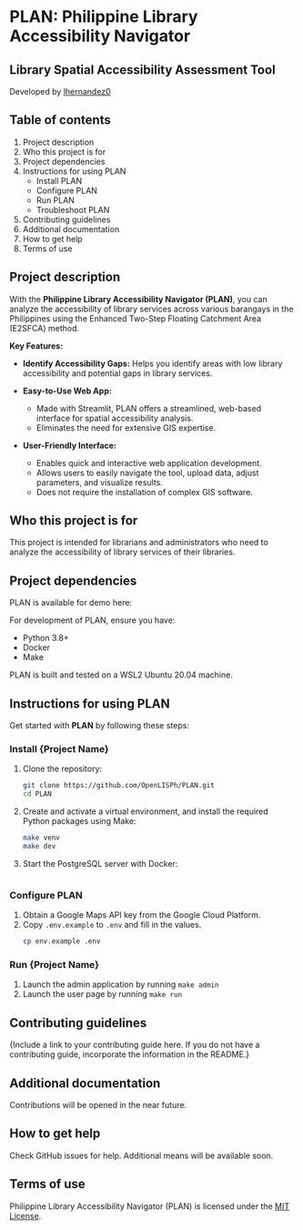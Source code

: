 # PLAN: Philippine Library Accessibility Navigator

## Library Spatial Accessibility Assessment Tool
Developed by [lhernandez0](https://github.com/lhernandez0)


## Table of contents
1. Project description
2. Who this project is for
3. Project dependencies
4. Instructions for using PLAN
   - Install PLAN
   - Configure PLAN
   - Run PLAN
   - Troubleshoot PLAN
5. Contributing guidelines
6. Additional documentation
7. How to get help
8. Terms of use


## Project description
With the **Philippine Library Accessibility Navigator (PLAN)**, you can analyze the accessibility of library services across various barangays in the Philippines using the Enhanced Two-Step Floating Catchment Area (E2SFCA) method.

**Key Features:**

- **Identify Accessibility Gaps:** Helps you identify areas with low library accessibility and potential gaps in library services.
  
- **Easy-to-Use Web App:**
  - Made with Streamlit, PLAN offers a streamlined, web-based interface for spatial accessibility analysis.
  - Eliminates the need for extensive GIS expertise.

- **User-Friendly Interface:**
  - Enables quick and interactive web application development.
  - Allows users to easily navigate the tool, upload data, adjust parameters, and visualize results.
  - Does not require the installation of complex GIS software.



## Who this project is for
This project is intended for librarians and administrators who need to analyze the accessibility of library services of their libraries.


## Project dependencies
PLAN is available for demo here:

For development of PLAN, ensure you have:
* Python 3.8+
* Docker
* Make

PLAN is built and tested on a WSL2 Ubuntu 20.04 machine.


## Instructions for using PLAN
Get started with **PLAN** by following these steps:


### Install {Project Name}
1. Clone the repository:
    ```sh
    git clone https://github.com/OpenLISPh/PLAN.git
    cd PLAN
    ```

2. Create and activate a virtual environment, and install the required Python packages using Make:
 
    ```sh
    make venv
    make dev
    ```

3. Start the PostgreSQL server with Docker:
    ```make db
    ```


### Configure PLAN
1. Obtain a Google Maps API key from the Google Cloud Platform.
2. Copy `.env.example` to `.env` and fill in the values.
    ```sh
    cp env.example .env
    ```


### Run {Project Name}
1. Launch the admin application by running `make admin`
2. Launch the user page by running `make run`


## Contributing guidelines
{Include a link to your contributing guide here. If you do not have a contributing guide, incorporate the information in the README.}


## Additional documentation
Contributions will be opened in the near future.


## How to get help
Check GitHub issues for help. Additional means will be available soon.

## Terms of use
Philippine Library Accessibility Navigator (PLAN) is licensed under the [MIT License](https://github.com/OpenLISPh/PLAN/blob/main/LICENSE).
